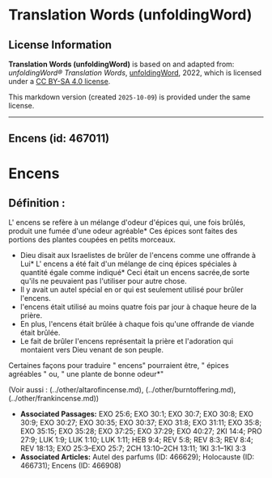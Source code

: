 # Translation Words (unfoldingWord)

## License Information

**Translation Words (unfoldingWord)** is based on and adapted from: _unfoldingWord® Translation Words_, [unfoldingWord](https://unfoldingword.org/utw), 2022, which is licensed under a [CC BY-SA 4.0 license](https://creativecommons.org/licenses/by-sa/4.0/legalcode.en).

This markdown version (created `2025-10-09`) is provided under the same license.



--------------------------------

## Encens (id: 467011)

Encens
======

Définition :
------------

L' encens se refère à un mélange d'odeur d'épices qui, une fois brûlés, produit une fumée d'une odeur agréable\* Ces épices sont faites des portions des plantes coupées en petits morceaux.

* Dieu disait aux Israelistes de brûler de l'encens comme une offrande à Lui\* L' encens a été fait d'un mélange de cinq épices spéciales à quantité égale comme indiqué\* Ceci était un encens sacrée,de sorte qu'ils ne peuvaient pas l'utiliser pour autre chose.
* Il y avait un autel spécial en or qui est seulement utilisé pour brûler l'encens.
* l'encens était utilisé au moins quatre fois par jour à chaque heure de la prière.
* En plus, l'encens était brûlée à chaque fois qu'une offrande de viande était brûlée.
* Le fait de brûler l'encens représentait la prière et l'adoration qui montaient vers Dieu venant de son peuple.

Certaines façons pour traduire " encens" pourraient être, " épices agréables " ou, " une plante de bonne odeur\*"

(Voir aussi : (../other/altarofincense.md), (../other/burntoffering.md), (../other/frankincense.md))

* **Associated Passages:** EXO 25:6; EXO 30:1; EXO 30:7; EXO 30:8; EXO 30:9; EXO 30:27; EXO 30:35; EXO 30:37; EXO 31:8; EXO 31:11; EXO 35:8; EXO 35:15; EXO 35:28; EXO 37:25; EXO 37:29; EXO 40:27; 2KI 14:4; PRO 27:9; LUK 1:9; LUK 1:10; LUK 1:11; HEB 9:4; REV 5:8; REV 8:3; REV 8:4; REV 18:13; EXO 25:3–EXO 25:7; 2CH 13:10–2CH 13:11; 1KI 3:1–1KI 3:3
* **Associated Articles:** Autel des parfums (ID: 466629); Holocauste  (ID: 466731); Encens (ID: 466908)

